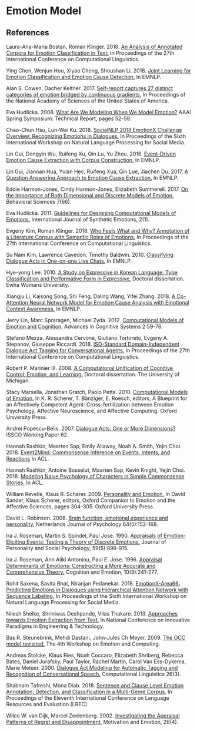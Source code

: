 # Emotion Model

## References

Laura-Ana-Maria Bostan, Roman Klinger. 2018. [An Analysis of Annotated Corpora for Emotion Classification in Text.](https://github.com/threelittlemonkeys/emotion-model/blob/master/references/bostan_et_al_2018.pdf) In Proceedings of the 27th International Conference on Computational Linguistics.

Ying Chen, Wenjun Hou, Xiyao Cheng, Shoushan Li. 2018. [Joint Learning for Emotion Classification and Emotion Cause Detection.](https://github.com/threelittlemonkeys/emotion-model/blob/master/references/chen_et_al_2018.pdf) In EMNLP.

Alan S. Cowen, Dacher Keltner. 2017. [Self-report captures 27 distinct categories of emotion bridged by continuous gradients.](https://github.com/threelittlemonkeys/emotion-model/blob/master/references/cowen_et_al_2017.pdf) In Proceedings of the National Academy of Sciences of the United States of America.

Eva Hudlicka. 2008. [What Are We Modeling When We Model Emotion?](https://github.com/threelittlemonkeys/emotion-model/blob/master/references/hudlicka_2008.pdf) AAAI Spring Symposium: Technical Report, pages 52-59.

Chao-Chun Hsu, Lun-Wei Ku. 2018. [SocialNLP 2018 EmotionX Challenge Overview: Recognizing Emotions in Dialogues.](https://github.com/threelittlemonkeys/emotion-model/blob/master/references/hsu_et_al_2018.pdf) In Proceedings of the Sixth International Workshop on Natural Language Processing for Social Media.

Lin Gui, Dongyin Wu, Ruifeng Xu, Qin Lu, Yu Zhou. 2016. [Event-Driven Emotion Cause Extraction with Corpus Construction.](https://github.com/threelittlemonkeys/emotion-model/blob/master/references/gui_et_al_2016.pdf) In EMNLP.

Lin Gui, Jiannan Hua, Yulan Hec, Ruifeng Xua, Qin Lue, Jiachen Du. 2017. [A Question Answering Approach to Emotion Cause Extraction.](https://github.com/threelittlemonkeys/emotion-model/blob/master/references/gui_et_al_2017.pdf) In EMNLP.

Eddie Harmon-Jones, Cindy Harmon-Jones, Elizabeth Summerell. 2017. [On the Importance of Both Dimensional and Discrete Models of Emotion.](https://github.com/threelittlemonkeys/emotion-model/blob/master/references/harmon-jones_2017.pdf) Behavioral Sciences 7(66).

Eva Hudlicka. 2011. [Guidelines for Designing Computational Models of Emotions.](https://github.com/threelittlemonkeys/emotion-model/blob/master/references/hudlicka_2011.pdf) International Journal of Synthetic Emotions, 2(1).

Evgeny Kim, Roman Klinger. 2018. [Who Feels What and Why? Annotation of a Literature Corpus with Semantic Roles of Emotions.](https://github.com/threelittlemonkeys/emotion-model/blob/master/references/kim_et_al_2018.pdf) In Proceedings of the 27th International Conference on Computational Linguistics.

Su Nam Kim, Lawrence Cavedon, Timothy Baldwin. 2010. [Classifying Dialogue Acts in One-on-one Live Chats.](https://github.com/threelittlemonkeys/emotion-model/blob/master/references/kim_et_al_2010.pdf) In EMNLP.

Hye-yong Lee. 2010. [A Study on Expressive in Korean Language: Type Classification and Performative Form in Expressive.](https://github.com/threelittlemonkeys/emotion-model/blob/master/references/lee_2010.pdf) Doctoral dissertation. Ewha Womans University.

Xiangju Li, Kaisong Song, Shi Feng, Daling Wang, Yifei Zhang. 2018. [A Co-Attention Neural Network Model for Emotion Cause Analysis with Emotional Context Awareness.](https://github.com/threelittlemonkeys/emotion-model/blob/master/references/li_et_al_2018.pdf) In EMNLP.

Jerry Lin, Marc Spraragen, Michael Zyda. 2012. [Computational Models of Emotion and Cognition.](https://github.com/threelittlemonkeys/emotion-model/blob/master/references/lin_et_al_2012.pdf) Advances in Cognitive Systems 2:59-76.

Stefano Mezza, Alessandra Cervone, Giuliano Tortoreto, Evgeny A. Stepanov, Giuseppe Riccardi. 2018. [ISO-Standard Domain-Independent Dialogue Act Tagging for Conversational Agents.](https://github.com/threelittlemonkeys/emotion-model/blob/master/references/mezza_et_al_2018.pdf) In Proceedings of the 27th International Conference on Computational Linguistics.

Robert P. Marinier III. 2008. [A Computational Unification of Cognitive Control, Emotion, and Learning.](https://github.com/threelittlemonkeys/emotion-model/blob/master/references/marinier_iii_2008.pdf) Doctoral dissertation. The University of Michigan.

Stacy Marsella, Jonathan Gratch, Paolo Petta. 2010. [Computational Models of Emotion.](https://github.com/threelittlemonkeys/emotion-model/blob/master/references/marsella_et_al_2010.pdf) In K. R. Scherer, T. Bänziger, E. Roesch, editors, A Blueprint for an Affectively Competent Agent: Cross-fertilization between Emotion Psychology, Affective Neuroscience, and Affective Computing. Oxford University Press.

Andrei Popescu-Belis. 2007. [Dialogue Acts: One or More Dimensions?](https://github.com/threelittlemonkeys/emotion-model/blob/master/references/popescu-belis_2007.pdf) ISSCO Working Paper 62.

Hannah Rashkin, Maarten Sap, Emily Allaway, Noah A. Smith, Yejin Choi. 2018. [Event2Mind: Commonsense Inference on Events, Intents, and Reactions](https://github.com/threelittlemonkeys/emotion-model/blob/master/references/rashkin_et_al_2018a.pdf) In ACL.

Hannah Rashkin, Antoine Bosselut, Maarten Sap, Kevin Knight, Yejin Choi. 2018. [Modeling Naive Psychology of Characters in Simple Commonsense Stories.](https://github.com/threelittlemonkeys/emotion-model/blob/master/references/rashkin_et_al_2018b.pdf) In ACL.

William Revelle, Klaus R. Scherer. 2009. [Personality and Emotion.](https://github.com/threelittlemonkeys/emotion-model/blob/master/references/revelle_2009.pdf) In David Sander, Klaus Scherer, editors, Oxford Companion to Emotion and the Affective Sciences, pages 304-305. Oxford University Press.

David L. Robinson. 2008. [Brain function, emotional experience and personality.](https://github.com/threelittlemonkeys/emotion-model/blob/master/references/robinson_2008.pdf) Netherlands Journal of Psychology 64(5):152-168.

Ira J. Roseman, Martin S. Spindel, Paul Jose. 1990. [Appraisals of Emotion-Eliciting Events: Testing a Theory of Discrete Emotions.](https://github.com/threelittlemonkeys/emotion-model/blob/master/references/roseman_et_al_1990.pdf) Journal of Personality and Social Psychology, 59(5):899-915.

Ira J. Roseman, Ann Aliki Antoniou, Paul E. Jose. 1996. [Appraisal Determinants of Emotions: Constructing a More Accurate and Comprehensive Theory.](https://github.com/threelittlemonkeys/emotion-model/blob/master/references/roseman_et_al_1996.pdf) Cognition and Emotion, 10(3):241-277.

Rohit Saxena, Savita Bhat, Niranjan Pedanekar. 2018. [EmotionX-Area66: Predicting Emotions in Dialogues using Hierarchical Attention Network with Sequence Labeling.](https://github.com/threelittlemonkeys/emotion-model/blob/master/references/saxena_et_al_2018.pdf) In Proceedings of the Sixth International Workshop on Natural Language Processing for Social Media.

Nilesh Shelke, Shriniwas Deshpande, Vilas Thakare. 2013. [Approaches towards Emotion Extraction from Text.](https://github.com/threelittlemonkeys/emotion-model/blob/master/references/shelke_et_al_2017.pdf) In National Conference on Innovative Paradigms in Engineering & Technology.

Bas R. Steunebrink, Mehdi Dastani, John-Jules Ch Meyer. 2009. [The OCC model revisited.](https://github.com/threelittlemonkeys/emotion-model/blob/master/references/steunebrink_et_al_2009.pdf) The 4th Workshop on Emotion and Computing.

Andreas Stolcke, Klaus Ries, Noah Coccaro, Elizabeth Shriberg, Rebecca Bates, Daniel Jurafsky, Paul Taylor, Rachel Martin, Carol Van Ess-Dykema, Marie Meteer. 2000. [Dialogue Act Modeling for Automatic Tagging and Recognition of Conversational Speech.](https://github.com/threelittlemonkeys/emotion-model/blob/master/references/stolcke_2000.pdf) Computational Linguistics 26(3).

Shabnam Tafreshi, Mona Diab. 2018. [Sentence and Clause Level Emotion Annotation, Detection, and Classification in a Multi-Genre Corpus.](https://github.com/threelittlemonkeys/emotion-model/blob/master/references/tafreshi_et_al_2018.pdf) In Proceedings of the Eleventh International Conference on Language Resources and Evaluation (LREC).

Wilco W. van Dijk, Marcel Zeelenberg. 2002. [Investigating the Appraisal Patterns of Regret and Disappointment.](https://github.com/threelittlemonkeys/emotion-model/blob/master/references/van_dijk_et_al_2002.pdf) Motivation and Emotion, 26(4).

